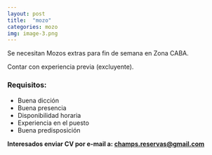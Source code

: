 ```yaml
---
layout: post
title:  "mozo"
categories: mozo
img: image-3.png
---
```


 
Se necesitan Mozos extras para fin de semana en Zona CABA.

Contar con experiencia previa (excluyente). 
 
### Requisitos:
- Buena dicción
- Buena presencia
- Disponibilidad horaria
- Experiencia en el puesto
- Buena predisposición

**Interesados enviar CV por e-mail a: champs.reservas@gmail.com**
